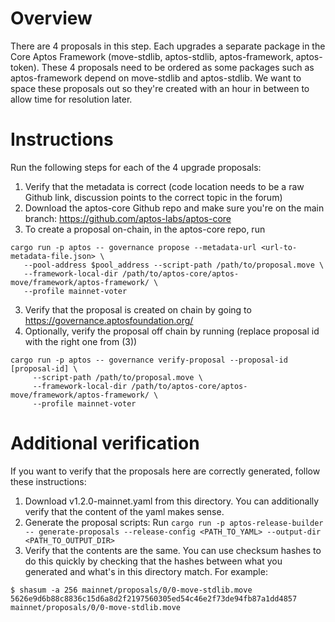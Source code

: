 # Overview

There are 4 proposals in this step. Each upgrades a separate package in the Core Aptos Framework (move-stdlib, aptos-stdlib, aptos-framework, aptos-token).
These 4 proposals need to be ordered as some packages such as aptos-framework depend on move-stdlib and aptos-stdlib.
We want to space these proposals out so they're created with an hour in between to allow time for resolution later. 


# Instructions

Run the following steps for each of the 4 upgrade proposals:
1. Verify that the metadata is correct (code location needs to be a raw Github link, discussion points to the correct topic in the forum)
2. Download the aptos-core Github repo and make sure you're on the main branch: https://github.com/aptos-labs/aptos-core
3. To create a proposal on-chain, in the aptos-core repo, run
  ```
  cargo run -p aptos -- governance propose --metadata-url <url-to-metadata-file.json> \
     --pool-address $pool_address --script-path /path/to/proposal.move \
     --framework-local-dir /path/to/aptos-core/aptos-move/framework/aptos-framework/ \
     --profile mainnet-voter
  ```
3. Verify that the proposal is created on chain by going to https://governance.aptosfoundation.org/
4. Optionally, verify the proposal off chain by running (replace proposal id with the right one from (3))
```
cargo run -p aptos -- governance verify-proposal --proposal-id [proposal-id] \
     --script-path /path/to/proposal.move \
     --framework-local-dir /path/to/aptos-core/aptos-move/framework/aptos-framework/ \
     --profile mainnet-voter
```

# Additional verification
If you want to verify that the proposals here are correctly generated, follow these instructions:
1. Download v1.2.0-mainnet.yaml from this directory. You can additionally verify that the content of the yaml makes sense.
2. Generate the proposal scripts: Run `cargo run -p aptos-release-builder -- generate-proposals --release-config <PATH_TO_YAML> --output-dir <PATH_TO_OUTPUT_DIR>`
3. Verify that the contents are the same. You can use checksum hashes to do this quickly by checking that the hashes between what you generated and what's in this directory match. For example:
```
$ shasum -a 256 mainnet/proposals/0/0-move-stdlib.move
5626e9d6b88c8836c15d6a8d2f2197560305ed54c46e2f73de94fb87a1dd4857  mainnet/proposals/0/0-move-stdlib.move
```
